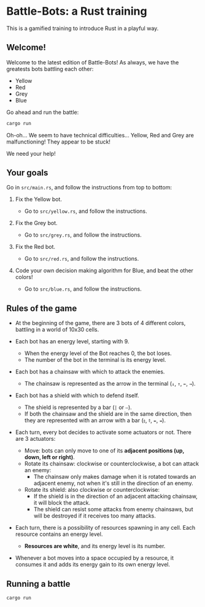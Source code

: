 # Battle-Bots: a Rust training

This is a gamified training to introduce Rust in a playful way.

## Welcome!

Welcome to the latest edition of Battle-Bots! As always, we have the greatests bots battling each other:

- Yellow
- Red
- Grey
- Blue

Go ahead and run the battle:

```bash
cargo run
```

Oh-oh... We seem to have technical difficulties... Yellow, Red and Grey are malfunctioning! They appear to be stuck!

We need your help!

## Your goals

Go in `src/main.rs`, and follow the instructions from top to bottom:

1. Fix the Yellow bot.
   - Go to `src/yellow.rs`, and follow the instructions.
2. Fix the Grey bot.
   - Go to `src/grey.rs`, and follow the instructions.
3. Fix the Red bot.
   - Go to `src/red.rs`, and follow the instructions.

4. Code your own decision making algorithm for Blue, and beat the other colors!
   - Go to `src/blue.rs`, and follow the instructions.


## Rules of the game

- At the beginning of the game, there are 3 bots of 4 different colors, battling in a world of 10x30 cells.
- Each bot has an energy level, starting with 9. 
  - When the energy level of the Bot reaches 0, the bot loses.
  - The number of the bot in the terminal is its energy level.
- Each bot has a chainsaw with which to attack the enemies.
  - The chainsaw is represented as the arrow in the terminal (`↓`, `↑`, `←`, `→`).
- Each bot has a shield with which to defend itself. 
  - The shield is represented by a bar (`|` or `—`).
  - If both the chainsaw and the shield are in the same direction, then they are represented with an arrow with a bar (`⤈`, `⤉`, `⇷`, `⇸`).

- Each turn, every bot decides to activate some actuators or not. There are 3 actuators:
  - Move: bots can only move to one of its **adjacent positions (up, down, left or right)**.
  - Rotate its chainsaw: clockwise or counterclockwise, a bot can attack an enemy:
    - The chainsaw only makes damage when it is rotated towards an adjacent enemy, not when it's still in the direction of an enemy.
  - Rotate its shield: also clockwise or counterclockwise:
    - If the shield is in the direction of an adjacent attacking chainsaw, it will block the attack.
    - The shield can resist some attacks from enemy chainsaws, but will be destroyed if it receives too many attacks.

- Each turn, there is a possibility of resources spawning in any cell. Each resource contains an energy level.  
  - **Resources are white**, and its energy level is its number.
- Whenever a bot moves into a space occupied by a resource, it consumes it and adds its energy gain to its own energy level.
   
## Running a battle

```bash
cargo run
```